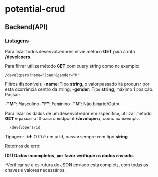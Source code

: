 ﻿# potential-crud


## Backend(API)

### Listagens
Para listar todos desenvolvedores envie método **GET** para a rota **/developers**.

Para filtrar utilize método **GET** com query string como no exemplo:

```
/developers?name="Joao"&gender="M"
```
Filtros disponíveis:
-**name**: Tipo **string**, o valor passado irá procurar por esta ocorrência dentro da string;
-**gender**: Tipo **string**, máximo 1 posição. Passar:

  -**"M"**: Masculino
  -**"F"**: Feminino
  -**"N"**: Não binário/Outro

Para listar os dados de um desenvolvedor em específico, utilizar método **GET** e passar o ID para o endpoint **/developers**, como no exemplo:
```
  /developers/id
```
Tipagem:
-**id**: O ID é um uuid, passar sempre com tipo **string**.




 Retornos de erro:
 
 **[01] Dados incompletos, por favor verifique os dados enviado.**
 
  -Verificar se a estrutura do JSON enviado está completa, com todas as chaves e valores necessários.
